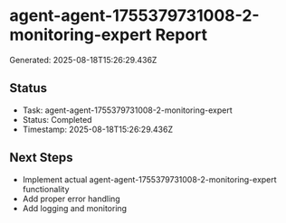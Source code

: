 # agent-agent-1755379731008-2-monitoring-expert Report

Generated: 2025-08-18T15:26:29.436Z

## Status
- Task: agent-agent-1755379731008-2-monitoring-expert
- Status: Completed
- Timestamp: 2025-08-18T15:26:29.436Z

## Next Steps
- Implement actual agent-agent-1755379731008-2-monitoring-expert functionality
- Add proper error handling
- Add logging and monitoring
